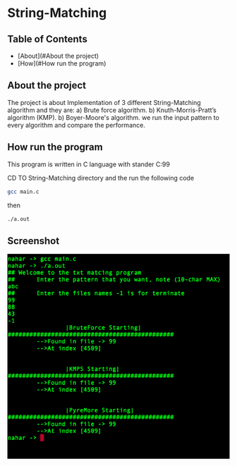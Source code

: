 # String-Matching

## Table of Contents

* [About](#About the project)
* [How](#How run the program)

## About the project

The project is about Implementation of 3 different String-Matching algorithm and they are:
a) Brute force algorithm.
b) Knuth-Morris-Pratt’s algorithm (KMP).
b) Boyer-Moore's algorithm.
we run the input pattern to every algorithm and compare the performance.

## How run the program
This program is written in C language with stander C:99

CD TO String-Matching directory and the run the following code
```bash
gcc main.c
```
then
```bash
./a.out
```
## Screenshot
![alt text](./Screen1.png)
